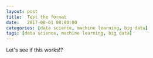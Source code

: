 ```yaml
---
layout: post
title:  Test the format
date:   2017-08-01 00:00:00
categories: [data science, machine learning, big data]
tags: [data science, machine learning, big data]
---
```

Let's see if this works!?
